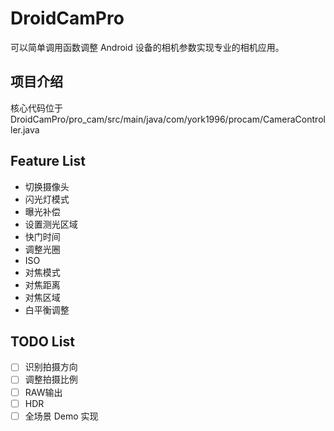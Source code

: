 # DroidCamPro

可以简单调用函数调整 Android 设备的相机参数实现专业的相机应用。

## 项目介绍

核心代码位于 DroidCamPro/pro_cam/src/main/java/com/york1996/procam/CameraController.java

## Feature List

- 切换摄像头
- 闪光灯模式
- 曝光补偿
- 设置测光区域
- 快门时间
- 调整光圈
- ISO
- 对焦模式
- 对焦距离
- 对焦区域
- 白平衡调整

## TODO List

- [ ] 识别拍摄方向
- [ ] 调整拍摄比例
- [ ] RAW输出
- [ ] HDR
- [ ] 全场景 Demo 实现